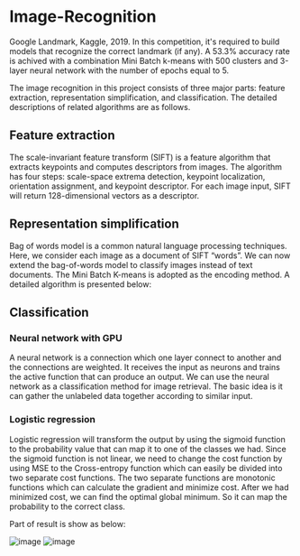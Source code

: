 # Image-Recognition
Google Landmark, Kaggle, 2019. In this competition, it's required to build models that recognize the correct landmark (if any). A 53.3% accuracy rate is achived with a combination Mini Batch k-means with 500 clusters and 3-layer neural network with the number of epochs equal to 5.
	
The image recognition in this project consists of three major parts: feature extraction, representation simplification, and classification. The detailed descriptions of related algorithms are as follows. 
## Feature extraction

The scale-invariant feature transform (SIFT) is a feature algorithm that extracts keypoints
and computes descriptors from images. The algorithm has four steps: scale-space extrema detection, keypoint localization, orientation assignment, and keypoint descriptor. For each image input, SIFT will return 128-dimensional vectors as a descriptor.

## Representation simplification

Bag of words model is a common natural language processing techniques. Here, we consider each image as a document of SIFT “words”. We can now extend the bag-of-words model to classify images instead of text documents. The Mini Batch K-means is adopted as the encoding method.  A detailed algorithm is presented below:

## Classification

### Neural network with GPU
A neural network is a connection which one layer connect to another and the connections are weighted. It receives the input as neurons and trains the active function that can produce an output. We can use the neural network as a classification method for image retrieval. The basic idea is it can gather the unlabeled data together according to similar input. 

### Logistic regression
Logistic regression will transform the output by using the sigmoid function to the probability value that can map it to one of the classes we had. Since the sigmoid function is not linear, we need to change the cost function by using MSE to the Cross-entropy function which can easily be divided into two separate cost functions. The two separate functions are monotonic functions which can calculate the gradient and minimize cost. After we had minimized cost, we can find the optimal global minimum. So it can map the probability to the correct class.

Part of result is show as below:

![image](../master/Neural_Network_result.png)
![image](../master/accuracy_of_different_active_function.jpg)
 

